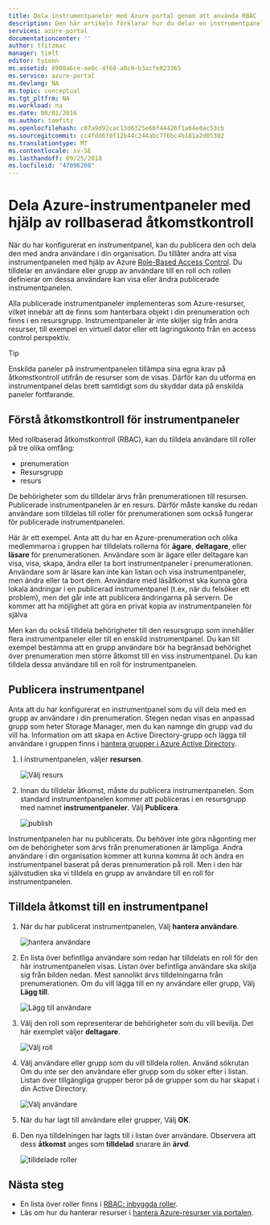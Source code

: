 ```yaml
---
title: Dela instrumentpaneler med Azure portal genom att använda RBAC | Microsoft Docs
description: Den här artikeln förklarar hur du delar en instrumentpanel i Azure-portalen med hjälp av rollbaserad åtkomstkontroll.
services: azure-portal
documentationcenter: ''
author: tfitzmac
manager: timlt
editor: tysonn
ms.assetid: 8908a6ce-ae0c-4f60-a0c9-b3acfe823365
ms.service: azure-portal
ms.devlang: NA
ms.topic: conceptual
ms.tgt_pltfrm: NA
ms.workload: na
ms.date: 08/01/2016
ms.author: tomfitz
ms.openlocfilehash: c07a9d92cac13d6325e66f44426f1a64e8ac53cb
ms.sourcegitcommit: cc4fdd6f0f12b44c244abc7f6bc4b181a2d05302
ms.translationtype: MT
ms.contentlocale: sv-SE
ms.lasthandoff: 09/25/2018
ms.locfileid: "47096208"
---
```

# <a name="share-azure-dashboards-by-using-role-based-access-control"></a>Dela Azure-instrumentpaneler med hjälp av rollbaserad åtkomstkontroll
När du har konfigurerat en instrumentpanel, kan du publicera den och dela den med andra användare i din organisation. Du tillåter andra att visa instrumentpanelen med hjälp av Azure [Role-Based Access Control](../role-based-access-control/role-assignments-portal.md). Du tilldelar en användare eller grupp av användare till en roll och rollen definierar om dessa användare kan visa eller ändra publicerade instrumentpanelen. 

Alla publicerade instrumentpaneler implementeras som Azure-resurser, vilket innebär att de finns som hanterbara objekt i din prenumeration och finns i en resursgrupp.  Instrumentpaneler är inte skiljer sig från andra resurser, till exempel en virtuell dator eller ett lagringskonto från en access control perspektiv.

> [!TIP]
> Enskilda paneler på instrumentpanelen tillämpa sina egna krav på åtkomstkontroll utifrån de resurser som de visas.  Därför kan du utforma en instrumentpanel delas brett samtidigt som du skyddar data på enskilda paneler fortfarande.
> 
> 

## <a name="understanding-access-control-for-dashboards"></a>Förstå åtkomstkontroll för instrumentpaneler
Med rollbaserad åtkomstkontroll (RBAC), kan du tilldela användare till roller på tre olika omfång:

* prenumeration
* Resursgrupp
* resurs

De behörigheter som du tilldelar ärvs från prenumerationen till resursen. Publicerade instrumentpanelen är en resurs. Därför måste kanske du redan användare som tilldelas till roller för prenumerationen som också fungerar för publicerade instrumentpanelen. 

Här är ett exempel.  Anta att du har en Azure-prenumeration och olika medlemmarna i gruppen har tilldelats rollerna för **ägare**, **deltagare**, eller **läsare** för prenumerationen. Användare som är ägare eller deltagare kan visa, visa, skapa, ändra eller ta bort instrumentpaneler i prenumerationen.  Användare som är läsare kan inte kan listan och visa instrumentpaneler, men ändra eller ta bort dem.  Användare med läsåtkomst ska kunna göra lokala ändringar i en publicerad instrumentpanel (t.ex, när du felsöker ett problem), men det går inte att publicera ändringarna på servern.  De kommer att ha möjlighet att göra en privat kopia av instrumentpanelen för själva

Men kan du också tilldela behörigheter till den resursgrupp som innehåller flera instrumentpaneler eller till en enskild instrumentpanel. Du kan till exempel bestämma att en grupp användare bör ha begränsad behörighet över prenumeration men större åtkomst till en viss instrumentpanel. Du kan tilldela dessa användare till en roll för instrumentpanelen. 

## <a name="publish-dashboard"></a>Publicera instrumentpanel
Anta att du har konfigurerat en instrumentpanel som du vill dela med en grupp av användare i din prenumeration. Stegen nedan visas en anpassad grupp som heter Storage Manager, men du kan namnge din grupp vad du vill ha. Information om att skapa en Active Directory-grupp och lägga till användare i gruppen finns i [hantera grupper i Azure Active Directory](../active-directory/fundamentals/active-directory-groups-create-azure-portal.md).

1. I instrumentpanelen, väljer **resursen**.
   
     ![Välj resurs](./media/azure-portal-dashboard-share-access/select-share.png)
2. Innan du tilldelar åtkomst, måste du publicera instrumentpanelen. Som standard instrumentpanelen kommer att publiceras i en resursgrupp med namnet **instrumentpaneler**. Välj **Publicera**.
   
     ![publish](./media/azure-portal-dashboard-share-access/publish.png)

Instrumentpanelen har nu publicerats. Du behöver inte göra någonting mer om de behörigheter som ärvs från prenumerationen är lämpliga. Andra användare i din organisation kommer att kunna komma åt och ändra en instrumentpanel baserat på deras prenumeration på roll. Men i den här självstudien ska vi tilldela en grupp av användare till en roll för instrumentpanelen.

## <a name="assign-access-to-a-dashboard"></a>Tilldela åtkomst till en instrumentpanel
1. När du har publicerat instrumentpanelen, Välj **hantera användare**.
   
     ![hantera användare](./media/azure-portal-dashboard-share-access/manage-users.png)
2. En lista över befintliga användare som redan har tilldelats en roll för den här instrumentpanelen visas. Listan över befintliga användare ska skilja sig från bilden nedan. Mest sannolikt ärvs tilldelningarna från prenumerationen. Om du vill lägga till en ny användare eller grupp, Välj **Lägg till**.
   
     ![Lägg till användare](./media/azure-portal-dashboard-share-access/existing-users.png)
3. Välj den roll som representerar de behörigheter som du vill bevilja. Det här exemplet väljer **deltagare**.
   
     ![Välj roll](./media/azure-portal-dashboard-share-access/select-role.png)
4. Välj användare eller grupp som du vill tilldela rollen. Använd sökrutan Om du inte ser den användare eller grupp som du söker efter i listan. Listan över tillgängliga grupper beror på de grupper som du har skapat i din Active Directory.
   
     ![Välj användare](./media/azure-portal-dashboard-share-access/select-user.png) 
5. När du har lagt till användare eller grupper, Välj **OK**. 
6. Den nya tilldelningen har lagts till i listan över användare. Observera att dess **åtkomst** anges som **tilldelad** snarare än **ärvd**.
   
     ![tilldelade roller](./media/azure-portal-dashboard-share-access/assigned-roles.png)

## <a name="next-steps"></a>Nästa steg
* En lista över roller finns i [RBAC: inbyggda roller](../role-based-access-control/built-in-roles.md).
* Läs om hur du hanterar resurser i [hantera Azure-resurser via portalen](resource-group-portal.md).

